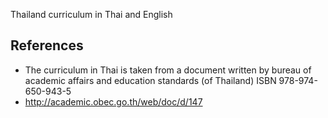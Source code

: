 Thailand curriculum in Thai and English

## References

* The curriculum in Thai is taken from a document written by bureau of academic affairs and education standards (of Thailand) ISBN 978-974-650-943-5
* http://academic.obec.go.th/web/doc/d/147